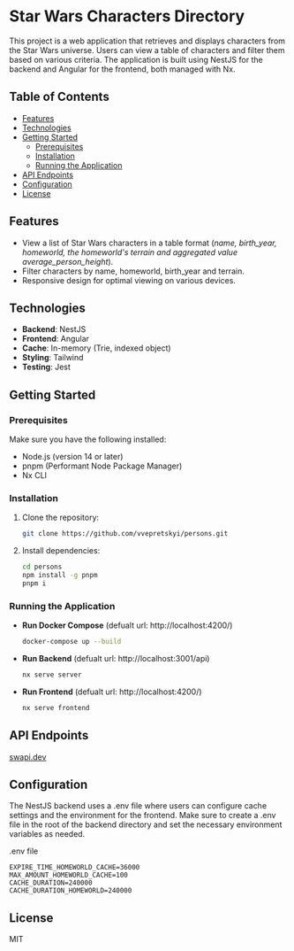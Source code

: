 # Star Wars Characters Directory

This project is a web application that retrieves and displays characters from the Star Wars universe. Users can view a table of characters and filter them based on various criteria. The application is built using NestJS for the backend and Angular for the frontend, both managed with Nx.

## Table of Contents

- [Features](#features)
- [Technologies](#technologies)
- [Getting Started](#getting-started)
  - [Prerequisites](#prerequisites)
  - [Installation](#installation)
  - [Running the Application](#running-the-application)
- [API Endpoints](#api-endpoints)
- [Configuration](#configuration)
- [License](#license)

## Features

- View a list of Star Wars characters in a table format (*name, birth_year, homeworld, the homeworld's terrain and aggregated value average_person_height*).
- Filter characters by name, homeworld, birth_year and terrain.
- Responsive design for optimal viewing on various devices.

## Technologies

- **Backend**: NestJS
- **Frontend**: Angular
- **Cache**: In-memory (Trie, indexed object)
- **Styling**: Tailwind
- **Testing**: Jest

## Getting Started

### Prerequisites

Make sure you have the following installed:

- Node.js (version 14 or later)
- pnpm (Performant Node Package Manager)
- Nx CLI

### Installation

1. Clone the repository:

   ```bash
   git clone https://github.com/vvepretskyi/persons.git

2. Install dependencies:

   ```bash
   cd persons
   npm install -g pnpm
   pnpm i

### Running the Application

- **Run Docker Compose** (defualt url: http://localhost:4200/)

   ```bash
   docker-compose up --build

- **Run Backend** (defualt url: http://localhost:3001/api)

   ```bash
   nx serve server

- **Run Frontend** (defualt url: http://localhost:4200/)

   ```bash
   nx serve frontend

## API Endpoints

[swapi.dev](https://swapi.dev/api/)

## Configuration
The NestJS backend uses a .env file where users can configure cache settings and the environment for the frontend. Make sure to create a .env file in the root of the backend directory and set the necessary environment variables as needed.

.env file

    EXPIRE_TIME_HOMEWORLD_CACHE=36000
    MAX_AMOUNT_HOMEWORLD_CACHE=100
    CACHE_DURATION=240000
    CACHE_DURATION_HOMEWORLD=240000

## License
MIT
